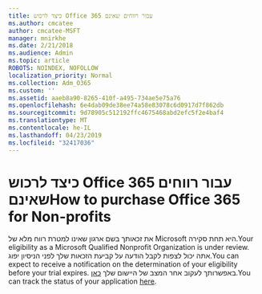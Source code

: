 ```yaml
---
title: כיצד לרכוש Office 365 עבור רווחים שאינם
ms.author: cmcatee
author: cmcatee-MSFT
manager: mnirkhe
ms.date: 2/21/2018
ms.audience: Admin
ms.topic: article
ROBOTS: NOINDEX, NOFOLLOW
localization_priority: Normal
ms.collection: Adm_O365
ms.custom: ''
ms.assetid: aaeb8a90-8265-410f-a495-734ae5e75a76
ms.openlocfilehash: 6e4dab09de38ee74a58e83078c6d0917d7f862db
ms.sourcegitcommit: 9d78905c512192ffc4675468abd2efc5f2e4baf4
ms.translationtype: MT
ms.contentlocale: he-IL
ms.lasthandoff: 04/23/2019
ms.locfileid: "32417036"
---
```

# <a name="how-to-purchase-office-365-for-non-profits"></a><span data-ttu-id="3c134-102">כיצד לרכוש Office 365 עבור רווחים שאינם</span><span class="sxs-lookup"><span data-stu-id="3c134-102">How to purchase Office 365 for Non-profits</span></span>

<span data-ttu-id="3c134-103">את זכאותך בשם ארגון שאינו למטרת רווח מלא של Microsoft היא תחת סקירה.</span><span class="sxs-lookup"><span data-stu-id="3c134-103">Your eligibility as a Microsoft Qualified Nonprofit Organization is under review.</span></span> <span data-ttu-id="3c134-104">אתה יכול לצפות לקבל הודעה על קביעת הזכאות שלך לפני הניסיון יפוג.</span><span class="sxs-lookup"><span data-stu-id="3c134-104">You can expect to receive a notification on the determination of your eligibility before your trial expires.</span></span> <span data-ttu-id="3c134-105">באפשרותך לעקוב אחר המצב של היישום שלך [כאן](http://eligibilityweb.azurewebsites.net/).</span><span class="sxs-lookup"><span data-stu-id="3c134-105">You can track the status of your application [here](http://eligibilityweb.azurewebsites.net/).</span></span>
  

